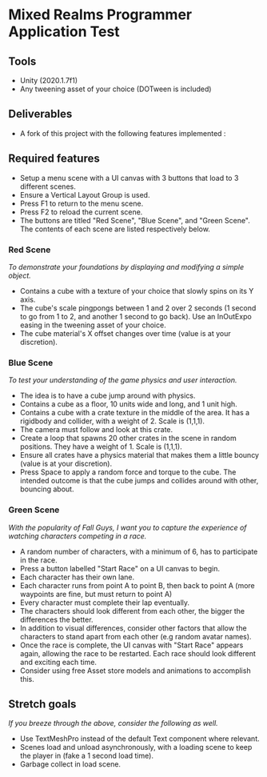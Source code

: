 # Mixed Realms Programmer Application Test

## Tools
- Unity (2020.1.7f1)
- Any tweening asset of your choice (DOTween is included)

## Deliverables
- A fork of this project with the following features implemented :

## Required features
- Setup a menu scene with a UI canvas with 3 buttons that load to 3 different scenes.
- Ensure a Vertical Layout Group is used.
- Press F1 to return to the menu scene.
- Press F2 to reload the current scene.
- The buttons are titled "Red Scene", "Blue Scene", and "Green Scene". The contents of each scene are listed respectively below.

### Red Scene
*To demonstrate your foundations by displaying and modifying a simple object.*

- Contains a cube with a texture of your choice that slowly spins on its Y axis. 
- The cube's scale pingpongs between 1 and 2 over 2 seconds (1 second to go from 1 to 2, and another 1 second to go back). Use an InOutExpo easing in the tweening asset of your choice.
- The cube material's X offset changes over time (value is at your discretion).

### Blue Scene
*To test your understanding of the game physics and user interaction.*

- The idea is to have a cube jump around with physics.
- Contains a cube as a floor, 10 units wide and long, and 1 unit high.
- Contains a cube with a crate texture in the middle of the area. It has a rigidbody and collider, with a weight of 2. Scale is (1,1,1).
- The camera must follow and look at this crate.
- Create a loop that spawns 20 other crates in the scene in random positions. They have a weight of 1. Scale is (1,1,1).
- Ensure all crates have a physics material that makes them a little bouncy (value is at your discretion).
- Press Space to apply a random force and torque to the cube. The intended outcome is that the cube jumps and collides around with other, bouncing about.

### Green Scene
*With the popularity of Fall Guys, I want you to capture the experience of watching characters competing in a race.*

- A random number of characters, with a minimum of 6, has to participate in the race.
- Press a button labelled "Start Race" on a UI canvas to begin.
- Each character has their own lane.
- Each character runs from point A to point B, then back to point A (more waypoints are fine, but must return to point A)
- Every character must complete their lap eventually.
- The characters should look different from each other, the bigger the differences the better.
- In addition to visual differences, consider other factors that allow the characters to stand apart from each other (e.g random avatar names).
- Once the race is complete, the UI canvas with "Start Race" appears again, allowing the race to be restarted. Each race should look different and exciting each time.
- Consider using free Asset store models and animations to accomplish this.

## Stretch goals
*If you breeze through the above, consider the following as well.*

- Use TextMeshPro instead of the default Text component where relevant.
- Scenes load and unload asynchronously, with a loading scene to keep the player in (fake a 1 second load time).
- Garbage collect in load scene.

